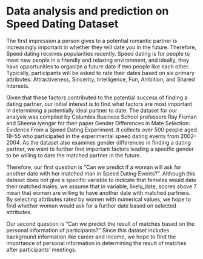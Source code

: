 # Data analysis and prediction on Speed Dating Dataset
The first impression a person gives to a potential romantic partner is increasingly important in whether they will date you in the future. Therefore, Speed dating receives popularities recently. Speed dating is for people to meet new people in a friendly and relaxing environment, and ideally, they have opportunities to organize a future date if two people like each other. Typically, participants will be asked to rate their dates based on six primary attributes: Attractiveness, Sincerity, Intelligence, Fun, Ambition, and Shared Interests.

Given that these factors contributed to the potential success of finding a dating partner, our initial interest is to find what factors are most important in determining a potentially ideal partner to date. The dataset for our analysis was compiled by Columbia Business School professors Ray Fisman and Sheena Iyengar for their paper Gender Differences in Mate Selection: Evidence From a Speed Dating Experiment. It collects over 500 people aged 18–55 who participated in the experimental speed dating events from 2002–2004. As the dataset also examines gender differences in finding a dating partner, we want to further find important factors leading a specific gender to be willing to date the matched partner in the future.

Therefore, our first question is “Can we predict if a woman will ask for another date with her matched man in Speed Dating Events?”. Although this dataset does not give a specific variable to indicate that females would date their matched males, we assume that in variable, likely_date, scores above 7 mean that women are willing to have another date with matched partners. By selecting attributes rated by women with numerical values, we hope to find whether women would ask for a further date based on selected attributes.

Our second question is “Can we predict the result of matches based on the personal information of participants?” Since this dataset includes background information like career and income, we hope to find the importance of personal information in determining the result of matches after participants’ meetings.
